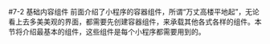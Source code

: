 #7-2 基础内容组件
前面介绍了小程序的容器组件，所谓“万丈高楼平地起”，无论看上去多美美观的界面，都需要先创建容器组件，来承载其他各式各样的组件。本节将介绍最基本的组件，这些组件是每个小程序都需要用到的。